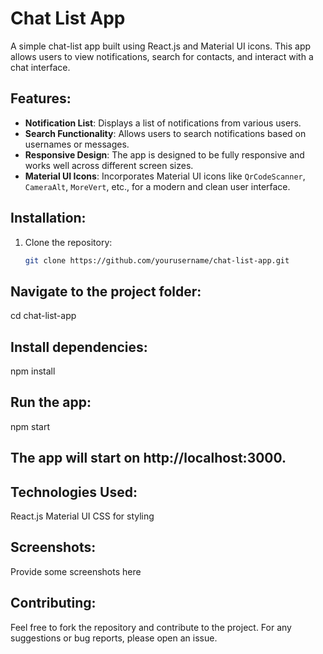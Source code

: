 # Chat List App

A simple chat-list app built using React.js and Material UI icons. This app allows users to view notifications, search for contacts, and interact with a chat interface.

## Features:
- **Notification List**: Displays a list of notifications from various users.
- **Search Functionality**: Allows users to search notifications based on usernames or messages.
- **Responsive Design**: The app is designed to be fully responsive and works well across different screen sizes.
- **Material UI Icons**: Incorporates Material UI icons like `QrCodeScanner`, `CameraAlt`, `MoreVert`, etc., for a modern and clean user interface.

## Installation:

1. Clone the repository:
   ```bash
   git clone https://github.com/yourusername/chat-list-app.git
   
## Navigate to the project folder:
cd chat-list-app

## Install dependencies:
npm install

## Run the app:
npm start

## The app will start on http://localhost:3000.

## Technologies Used:
React.js
Material UI
CSS for styling

## Screenshots:
Provide some screenshots here

## Contributing:
Feel free to fork the repository and contribute to the project. For any suggestions or bug reports, please open an issue.
